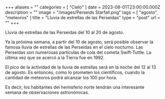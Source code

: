 +++
aliases = ""
categories = [ "Cielo" ]
date = 2023-08-01T23:00:00.000Z
description = ""
image = "/images/Perseids Starfall.png"
tags = [ "agosto", "meteoros" ]
title = "Lluvia de estrellas de las Perseidas"
type = "post"
url = ""
+++

Lluvia de estrellas de las Perseidas del 10 al 20 de agosto.

Ya la próxima semana, a partir del 10 de agosto, será posible observar la famosa lluvia de estrellas de las Perseidas en el cielo nocturno. Las Perseidas son numerosas partículas de cola del cometa Swift-Tuttle. La última vez que se acercó a la Tierra fue en 1992.

El pico de la actividad de la lluvia de estrellas será en la noche del 12 al 13 de agosto. Es entonces, como lo prometen los científicos, cuando la cantidad de meteoros podrá alcanzar los 100 por hora.

Es decir, los habitantes del hemisferio norte tendrán una interesante semana de observaciones astronómicas.

